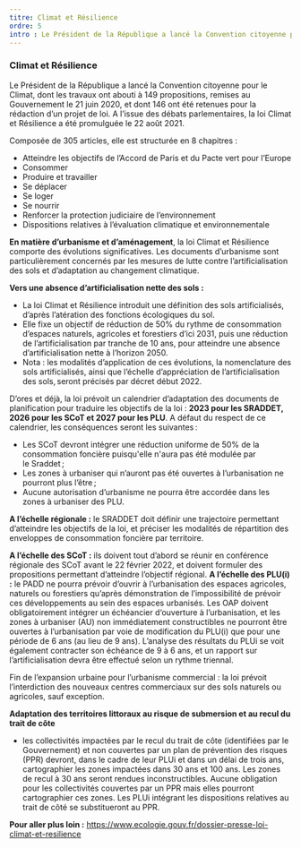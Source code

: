 ```yaml
---
titre: Climat et Résilience
ordre: 5
intro : Le Président de la République a lancé la Convention citoyenne pour le Climat, dont les travaux ont abouti à 149 propositions, remises au Gouvernement le 21 juin 2020, et dont 146 ont été retenues pour la rédaction d’un projet de loi. A l’issue des débats parlementaires, la loi Climat et Résilience a été promulguée le 22 août 2021. Composée de 305 articles, elle est structurée en 8 chapitres :atteindre les objectifs de l’Accord de Paris et du Pacte vert pour l’Europe, consommer, produire et travailler, se déplacer, se loger, se nourrir, renforcer la protection judiciaire de l’environnement, dispositions relatives à l’évaluation climatique et environnementale.
---
```

### Climat et Résilience

Le Président de la République a lancé la Convention citoyenne pour le Climat, dont les travaux ont abouti à 149 propositions, remises au Gouvernement le 21 juin 2020, et dont 146 ont été retenues pour la rédaction d’un projet de loi. A l’issue des débats parlementaires, la loi Climat et Résilience a été promulguée le 22 août 2021.

Composée de 305 articles, elle est structurée en 8 chapitres :
- Atteindre les objectifs de l’Accord de Paris et du Pacte vert pour l’Europe
- Consommer
- Produire et travailler
- Se déplacer
- Se loger
- Se nourrir
- Renforcer la protection judiciaire de l’environnement
- Dispositions relatives à l’évaluation climatique et environnementale

**En matière d’urbanisme et d’aménagement**, la loi Climat et Résilience comporte des évolutions significatives. Les documents d’urbanisme sont particulièrement concernés par les mesures de lutte contre l’artificialisation des sols et d’adaptation au changement climatique. 

**Vers une absence d’artificialisation nette des sols :** 
- La loi Climat et Résilience introduit une définition des sols artificialisés, d’après l’atération des fonctions écologiques du sol.  
- Elle fixe un objectif de réduction de 50% du rythme de consommation d’espaces naturels, agricoles et forestiers d’ici 2031, puis une réduction de l’artificialisation par tranche de 10 ans, pour atteindre une absence d’artificialisation nette à l’horizon 2050.
-  Nota : les modalités d’application de ces évolutions, la nomenclature des sols artificialisés, ainsi que l’échelle d’appréciation de l’artificialisation des sols, seront précisés par décret début 2022.  

D’ores et déjà, la loi prévoit un calendrier d’adaptation des documents de planification pour traduire les objectifs de la loi : **2023 pour les SRADDET, 2026 pour les SCoT et 2027 pour les PLU**.
A défaut du respect de ce calendrier, les conséquences seront les suivantes :  
- Les SCoT devront intégrer une réduction uniforme de 50% de la consommation foncière puisqu'elle n'aura pas été modulée par le Sraddet ; 
- Les zones à urbaniser qui n’auront pas été ouvertes à l’urbanisation ne pourront plus l’être ; 
- Aucune autorisation d’urbanisme ne pourra être accordée dans les zones à urbaniser des PLU. 

**A l’échelle régionale :** le SRADDET doit définir une trajectoire permettant d’atteindre les objectifs de la loi, et préciser les modalités de répartition des enveloppes de consommation foncière par territoire.

**A l’échelle des SCoT :** ils doivent tout d’abord se réunir en conférence régionale des SCoT avant le 22 février 2022, et doivent formuler des propositions permettant d’atteindre l’objectif régional. 
**A l’échelle des PLU(i) :** le PADD ne pourra prévoir d’ouvrir à l’urbanisation des espaces agricoles, naturels ou forestiers qu’après démonstration de l’impossibilité de prévoir ces développements au sein des espaces urbanisés. Les OAP doivent obligatoirement intégrer un échéancier d‘ouverture à l’urbanisation, et les zones à urbaniser (AU) non immédiatement constructibles ne pourront être ouvertes à l’urbanisation par voie de modification du PLU(i) que pour une période de 6 ans (au lieu de 9 ans). L’analyse des résultats du PLUi se voit également contracter son échéance de 9 à 6 ans, et un rapport sur l’artificialisation devra être effectué selon un rythme triennal. 

Fin de l’expansion urbaine pour l’urbanisme commercial : la loi prévoit l’interdiction des nouveaux centres commerciaux sur des sols naturels ou agricoles, sauf exception.


**Adaptation des territoires littoraux au risque de submersion et au recul du trait de côte**

- les collectivités impactées par le recul du trait de côte (identifiées par le Gouvernement) et non couvertes par un plan de prévention des risques (PPR) devront, dans le cadre de leur PLUi et dans un délai de trois ans, cartographier les zones impactées dans 30 ans et 100 ans. Les zones de recul à 30 ans seront rendues inconstructibles. Aucune obligation pour les collectivités couvertes par un PPR mais elles pourront cartographier ces zones. Les PLUi intégrant les dispositions relatives au trait de côté se substitueront au PPR.

**Pour aller plus loin :**
https://www.ecologie.gouv.fr/dossier-presse-loi-climat-et-resilience
